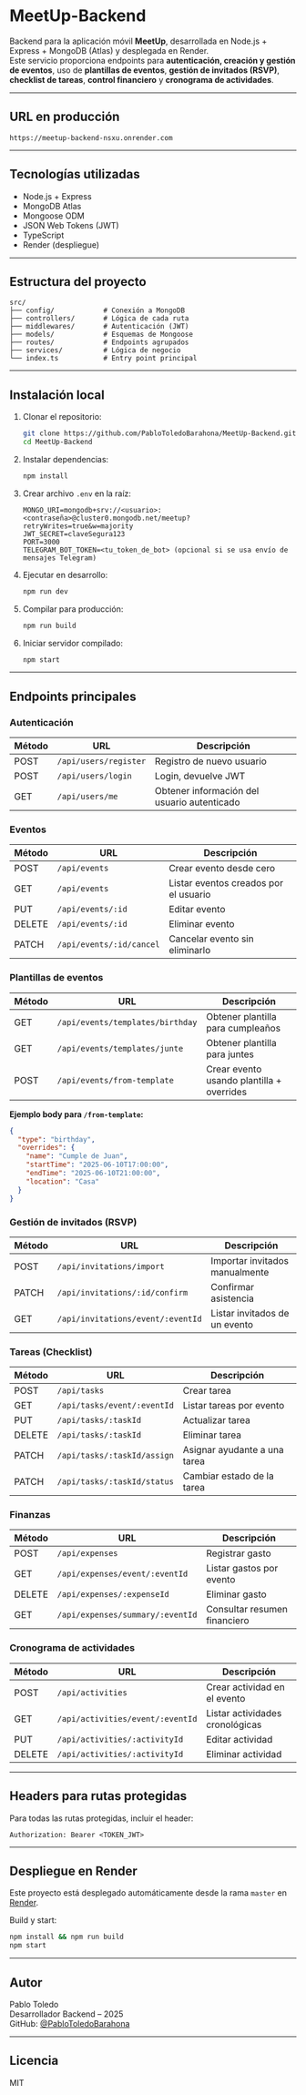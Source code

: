 # MeetUp-Backend

Backend para la aplicación móvil **MeetUp**, desarrollada en Node.js + Express + MongoDB (Atlas) y desplegada en Render.  
Este servicio proporciona endpoints para **autenticación, creación y gestión de eventos**, uso de **plantillas de eventos**, **gestión de invitados (RSVP)**, **checklist de tareas**, **control financiero** y **cronograma de actividades**.

---

## URL en producción

```
https://meetup-backend-nsxu.onrender.com
```

---

## Tecnologías utilizadas

- Node.js + Express
- MongoDB Atlas
- Mongoose ODM
- JSON Web Tokens (JWT)
- TypeScript
- Render (despliegue)

---

## Estructura del proyecto

```
src/
├── config/            # Conexión a MongoDB
├── controllers/       # Lógica de cada ruta
├── middlewares/       # Autenticación (JWT)
├── models/            # Esquemas de Mongoose
├── routes/            # Endpoints agrupados
├── services/          # Lógica de negocio
└── index.ts           # Entry point principal
```

---

## Instalación local

1. Clonar el repositorio:
   ```bash
   git clone https://github.com/PabloToledoBarahona/MeetUp-Backend.git
   cd MeetUp-Backend
   ```

2. Instalar dependencias:
   ```bash
   npm install
   ```

3. Crear archivo `.env` en la raíz:

   ```env
   MONGO_URI=mongodb+srv://<usuario>:<contraseña>@cluster0.mongodb.net/meetup?retryWrites=true&w=majority
   JWT_SECRET=claveSegura123
   PORT=3000
   TELEGRAM_BOT_TOKEN=<tu_token_de_bot> (opcional si se usa envío de mensajes Telegram)
   ```

4. Ejecutar en desarrollo:
   ```bash
   npm run dev
   ```

5. Compilar para producción:
   ```bash
   npm run build
   ```

6. Iniciar servidor compilado:
   ```bash
   npm start
   ```

---

## Endpoints principales

### Autenticación

| Método | URL                             | Descripción                  |
|--------|----------------------------------|------------------------------|
| POST   | `/api/users/register`            | Registro de nuevo usuario   |
| POST   | `/api/users/login`               | Login, devuelve JWT         |
| GET    | `/api/users/me`                  | Obtener información del usuario autenticado |

### Eventos

| Método | URL                               | Descripción                            |
|--------|------------------------------------|----------------------------------------|
| POST   | `/api/events`                      | Crear evento desde cero                |
| GET    | `/api/events`                      | Listar eventos creados por el usuario  |
| PUT    | `/api/events/:id`                  | Editar evento                          |
| DELETE | `/api/events/:id`                  | Eliminar evento                        |
| PATCH  | `/api/events/:id/cancel`            | Cancelar evento sin eliminarlo         |

### Plantillas de eventos

| Método | URL                                      | Descripción                            |
|--------|-------------------------------------------|----------------------------------------|
| GET    | `/api/events/templates/birthday`          | Obtener plantilla para cumpleaños       |
| GET    | `/api/events/templates/junte`             | Obtener plantilla para juntes           |
| POST   | `/api/events/from-template`              | Crear evento usando plantilla + overrides |

**Ejemplo body para `/from-template`:**

```json
{
  "type": "birthday",
  "overrides": {
    "name": "Cumple de Juan",
    "startTime": "2025-06-10T17:00:00",
    "endTime": "2025-06-10T21:00:00",
    "location": "Casa"
  }
}
```

### Gestión de invitados (RSVP)

| Método | URL                               | Descripción                            |
|--------|------------------------------------|----------------------------------------|
| POST   | `/api/invitations/import`          | Importar invitados manualmente         |
| PATCH  | `/api/invitations/:id/confirm`      | Confirmar asistencia                  |
| GET    | `/api/invitations/event/:eventId`   | Listar invitados de un evento          |

### Tareas (Checklist)

| Método | URL                               | Descripción                            |
|--------|------------------------------------|----------------------------------------|
| POST   | `/api/tasks`                       | Crear tarea                            |
| GET    | `/api/tasks/event/:eventId`         | Listar tareas por evento               |
| PUT    | `/api/tasks/:taskId`                | Actualizar tarea                       |
| DELETE | `/api/tasks/:taskId`                | Eliminar tarea                         |
| PATCH  | `/api/tasks/:taskId/assign`         | Asignar ayudante a una tarea            |
| PATCH  | `/api/tasks/:taskId/status`         | Cambiar estado de la tarea             |

### Finanzas

| Método | URL                               | Descripción                            |
|--------|------------------------------------|----------------------------------------|
| POST   | `/api/expenses`                    | Registrar gasto                        |
| GET    | `/api/expenses/event/:eventId`     | Listar gastos por evento               |
| DELETE | `/api/expenses/:expenseId`         | Eliminar gasto                         |
| GET    | `/api/expenses/summary/:eventId`    | Consultar resumen financiero           |

### Cronograma de actividades

| Método | URL                               | Descripción                            |
|--------|------------------------------------|----------------------------------------|
| POST   | `/api/activities`                  | Crear actividad en el evento           |
| GET    | `/api/activities/event/:eventId`   | Listar actividades cronológicas        |
| PUT    | `/api/activities/:activityId`      | Editar actividad                       |
| DELETE | `/api/activities/:activityId`      | Eliminar actividad                     |

---

## Headers para rutas protegidas

Para todas las rutas protegidas, incluir el header:

```
Authorization: Bearer <TOKEN_JWT>
```

---

## Despliegue en Render

Este proyecto está desplegado automáticamente desde la rama `master` en [Render](https://render.com).

Build y start:
```bash
npm install && npm run build
npm start
```

---

## Autor

Pablo Toledo  
Desarrollador Backend – 2025  
GitHub: [@PabloToledoBarahona](https://github.com/PabloToledoBarahona)

---

## Licencia

MIT
